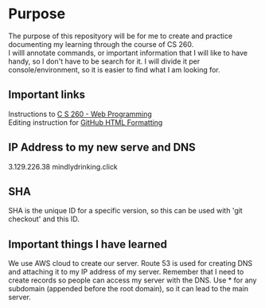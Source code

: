 # Purpose

The purpose of this reposityory will be for me to create and practice documenting my learning through the course of CS 260. <br> 
I willl annotate commands, or important information that I will like to have handy, so I don't have to be search for it. I will divide it per console/environment, so it is easier to find what I am looking for.

## Important links
Instructions to [C S 260 - Web Programming](https://github.com/webprogramming260/.github/blob/main/profile/instructionTopics.md#readme) <br> 
Editing instruction for [GitHub HTML Formatting](https://github.com/webprogramming260/.github/blob/main/profile/essentials/devAndProd/devAndProd.md)

## IP Address to my new serve and DNS
3.129.226.38
mindlydrinking.click

##  SHA
SHA is the unique ID for a specific version, so this can be used with 'git checkout' and this ID.

## Important things I have learned
We use AWS cloud to create our server.
Route 53 is used for creating DNS and attaching it to my IP address of my server. Remember that I need to create records so people can access my server with the DNS. Use * for any subdomain (appended before the root domain), so it can lead to the main server.
